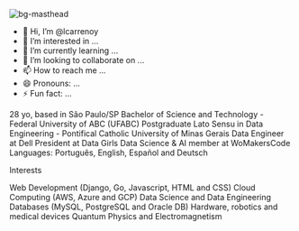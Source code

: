![bg-masthead](https://github.com/lcarrenoy/lcarrenoy/assets/166766154/6685c273-05dc-4dab-9268-db07d81e43a9)


- 👋 Hi, I’m @lcarrenoy
- 👀 I’m interested in ...
- 🌱 I’m currently learning ...
- 💞️ I’m looking to collaborate on ...
- 📫 How to reach me ...
- 😄 Pronouns: ...
- ⚡ Fun fact: ...

<!---
lcarrenoy/lcarrenoy is a ✨ special ✨ repository because its `README.md` (this file) appears on your GitHub profile.
You can click the Preview link to take a look at your changes.
--->

28 yo, based in São Paulo/SP
Bachelor of Science and Technology - Federal University of ABC (UFABC)
Postgraduate Lato Sensu in Data Engineering - Pontifical Catholic University of Minas Gerais
Data Engineer at Dell
President at Data Girls
Data Science & AI member at WoMakersCode
Languages: Português, English, Español and Deutsch

Interests

Web Development (Django, Go, Javascript, HTML and CSS)
Cloud Computing (AWS, Azure and GCP)
Data Science and Data Engineering
Databases (MySQL, PostgreSQL and Oracle DB)
Hardware, robotics and medical devices
Quantum Physics and Electromagnetism

